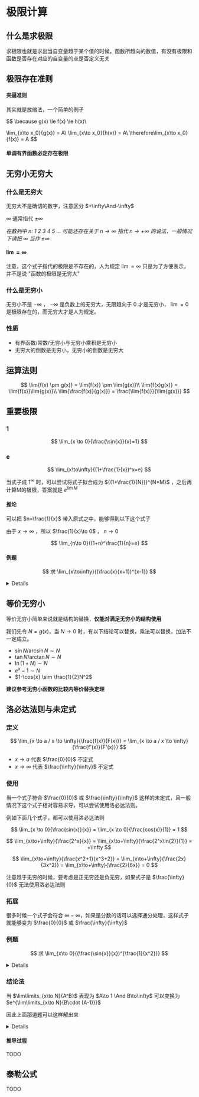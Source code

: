 # 极限计算

## 什么是求极限

求极限也就是求出当自变量趋于某个值的时候，函数所趋向的数值，有没有极限和函数是否存在对应的自变量的点是否定义无关

## 极限存在准则

#### 夹逼准则

其实就是放缩法，一个简单的例子

$$
\because
g(x) \le f(x) \le h(x)\\

\lim_{x\to x_0}{g(x)} = A\\
\lim_{x\to x_0}{h(x)} = A\\
\therefore\lim_{x\to x_0}{f(x)} = A
$$

#### 单调有界函数必定存在极限

## 无穷小无穷大

### 什么是无穷大

无穷大不是确切的数字，注意区分 $+\infty\And-\infty$ 

$\infty$ 通常指代 $\pm\infty$

*在数列中 n: 1 2 3 4 5 ... 可能还存在关于 $n\to \infty$ 指代 $n\to +\infty$ 的说法，一般情况下请把 $\infty$ 当作 $\pm\infty$*

#### $\lim=\infty$

注意，这个式子指代的极限是不存在的，人为规定 $\lim=\infty$ 只是为了方便表示，并不是说 "函数的极限是无穷大"

### 什么是无穷小

无穷小不是 $-\infty$ ， $-\infty$ 是负数上的无穷大，无限趋向于 0 才是无穷小， $\lim=0$ 是极限存在的，而无穷大才是人为规定。

### 性质

 - 有界函数/常数/无穷小与无穷小乘积是无穷小
 - 无穷大的倒数是无穷小，无穷小的倒数是无穷大

## 运算法则

$$
\lim{f(x) \pm g(x)} = \lim{f(x)} \pm \lim{g(x)}\\
\lim{f(x)g(x)} = \lim{f(x)}\lim{g(x)}\\
\lim{\frac{f(x)}{g(x)}} = \frac{\lim{f(x)}}{\lim{g(x)}}
$$

## 重要极限

### 1

$$
\lim_{x \to 0}{\frac{\sin{x}}{x}=1}
$$

### e

$$
\lim_{x\to\infty}{(1+\frac{1}{x})^x=e}
$$

当式子成 $1^\infty$ 时，可以尝试将式子拟合成为 ${(1+\frac{1}{N})}^{N*M}$ ，之后再计算M的极限，答案就是 $e^{\lim{M}}$

#### 推论

可以把 $n=\frac{1}{x}$ 带入原式之中，能够得到以下这个式子

由于 $x\to\infty$ ，所以 $\frac{1}{x}\to 0$ ， $n\to 0$

$$
\lim_{n\to 0}{(1+n)^\frac{1}{n}=e}
$$

#### 例题

$$
求 \lim_{x\to\infty}{(\frac{x}{x+1})^{x-1}}
$$

<details>

根据 $\frac{x}{x+1}$ 易联想到 $\frac{x}{x+1}=\frac{x+1-1}{x+1}=1-\frac{1}{x+1}$

**较为严谨的做法**

可以使式子更加贴合重要极限的式子，也就是 $\lim\limits_{x\to\infty}{(1+\frac{1}{-(x+1)})^{-(x+1)*(-1)-2}}$ ，里面的式子趋近于1，因此可以忽略-2，最后令 $N=-(x+1)$ 可得 $\lim\limits_{x\to\infty}{(1+\frac{1}{N})^{-N}}=e^{-1}$
 
**不太严谨的做法**

同时 $x\to\infty$ ，根据无穷大的性质可以看作 $(1-\frac{1}{x})^x$，再令 $N=-x$，也就是 $(1+\frac{1}{N})^{-N} = e^{-1}$

</details>

## 等价无穷小

等价无穷小简单来说就是结构的替换，**仅能对满足无穷小的结构使用**

我们先令 $N = g(x)$，当 $N \to 0$ 时，有以下结论可以替换，乘法可以替换，加法不一定成立。

 - $\sin{N}/\arcsin{N} \sim  N$
 - $\tan{N}/\arctan{N} \sim N$
 - $\ln{(1+N)} \sim N$
 - $e^x-1 \sim N$
 - $1-\cos{x} \sim \frac{1}{2}N^2$

**建议参考无穷小函数的比较内等价替换定理**

## 洛必达法则与未定式

### 定义

$$
\lim_{x \to a / x \to \infty}{\frac{f(x)}{F(x)}} = \lim_{x \to a / x \to \infty}{\frac{f'(x)}{F'(x)}} 
$$

 - $x\to a$ 代表 $\frac{0}{0}$ 不定式
 - $x\to \infty$ 代表 $\frac{\infty}{\infty}$ 不定式


### 使用

当一个式子符合 $\frac{0}{0}$ 或 $\frac{\infty}{\infty}$ 这样的未定式，且一般情况下这个式子相对容易求导，可以尝试使用洛必达法则。

例如下面几个式子，都可以使用洛必达法则

$$
\lim_{x \to 0}{\frac{sin(x)}{x}} = \lim_{x \to 0}{\frac{cos(x)}{1}} = 1
$$

$$
\lim_{x\to+\infty}{\frac{2^x}{x}} = \lim_{x\to+\infty}{\frac{2^x\ln{2}}{1}} = +\infty
$$

$$
\lim_{x\to+\infty}{\frac{x^2+1}{x^3+2}} = \lim_{x\to+\infty}{\frac{2x}{3x^2}} = \lim_{x\to+\infty}{\frac{2}{6x}} = 0
$$

注意趋于无穷的时候，要考虑是正无穷还是负无穷，如果式子是 $\frac{\infty}{0}$ 无法使用洛必达法则

### 拓展

很多时候一个式子会符合 $\infty-\infty$，如果是分数的话可以选择通分处理，这样式子就能够变为 $\frac{0}{0}$ 或 $\frac{\infty}{\infty}$

### 例题 

$$
求 \lim_{x\to 0}{(\frac{\sin{x}}{x})^{\frac{1}{x^2}}}
$$

<details>

开始看的时候，可能会觉得这是第一类重要极限，但仔细观察后，这个式子其实是 $1^\infty$ ，因此，我们可以把式子变换为 $\lim\limits_{x\to 0}{(1+\frac{\sin{x}}{x}-1)^{\frac{1}{x^2}}}=\lim\limits_{x\to 0}{(1+\frac{\sin{x}-x}{x})^{\frac{1}{x^2}}}$

因为式子本身就是 $1^\infty$，所以 $1+\frac{\sin{x}-x}{x} = 1$，所以 $\frac{\sin{x}-x}{x}$ 趋于无穷小， $\frac{x}{\sin{x}-x}$ 趋于无穷大，因此结合第二类重要极限可得 $\lim\limits_{x\to 0}{(1+\frac{\sin{x}-x}{x})^{\frac{x}{\sin{x}-x}}} = e$

式子还可以继续变换

$\lim\limits_{x\to 0}{(1+\frac{\sin{x}-x}{x})^{\frac{x}{\sin{x}-x}\cdot\frac{\sin{x}-x}{x}\cdot\frac{1}{x^2}}}=e^{\lim\limits_{x\to 0}{\frac{\sin{x}-x}{x^3}}}$

问题就转换为求出 $\lim\limits_{x\to 0}{\frac{\sin{x}-x}{x^3}}$，观察此式，是 $\frac{0}{0}$ 未定式，采用洛必达法则进行求解

$\lim\limits_{x\to 0}{\frac{\sin{x}-x}{x^3}} = \lim\limits_{x\to 0}{\frac{\cos{x}-1}{3x^2}}(等价无穷小替换\cos{x}-1) = \lim\limits_{x\to 0}{\frac{-x}{6x}} = -\frac{1}{6}$

所以答案就为 $e^{-\frac{1}{6}}$

</details>

### 结论法

当 $\lim\limits_{x\to N}{A^B}$ 表现为 $A\to 1 \And B\to\infty$ 可以变换为 $e^{\lim\limits_{x\to N}{B\cdot (A-1)}}$

因此上面那道题可以这样解出来

<details>

$\lim\limits_{x\to 0}{(\frac{\sin{x}}{x})^{\frac{1}{x^2}}}=e^{\lim\limits_{x\to 0}{\frac{1}{x^2}\cdot(\frac{\sin{x}}{x}-1)}}=e^{\lim\limits_{x\to 0}{\frac{\sin{x}-x}{x^3}}}=e^{-\frac{1}{6}}$

</details>

#### 推导过程

TODO

## 泰勒公式

TODO

